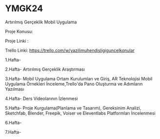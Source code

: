 # YMGK24
Artırılmış Gerçeklik Mobil Uygulama

Proje Konusu:

Proje Linki :

Trello Linki: https://trello.com/w/yazilimuhendisligiguncelkonular

1.Hafta-

2.Hafta- Artırılmış Gerçeklik Araştırması

3.Hafta- Mobil Uygulama Ortam Kurulumları ve Giriş, AR Teknolojisi Mobil Uygulama Örnekleri İnceleme,Trello'da Pano Oluşturma ve Adımların Yazılması

4.Hafta- Ders Videolarının İzlenmesi

5.Hafta- Proje Kurgulama(Planlama ve Tasarım), Gereksinim Analizi, Sketchfab, Blender, Freepik, Voiser ve Eleventlabs Platformları İncelenmesi

6.Hafta-

7.Hafta-
